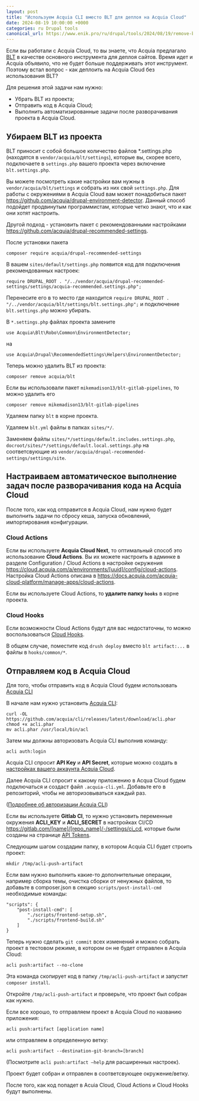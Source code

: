 ```yaml
---
layout: post
title: "Используем Acquia CLI вместо BLT для деплоя на Acquia Cloud"
date: 2024-08-19 10:00:00 +0000
categories: ru Drupal tools
canonical_url: https://www.enik.pro/ru/drupal/tools/2024/08/19/remove-blt.html
---
```

Если вы работали с Acquia Cloud, то вы знаете, что Acquia предлагало [BLT](https://github.com/acquia/blt) в качестве основного инструмента для деплоя сайтов. Время идет и Acquia объявило, что не будет больше поддерживать этот инструмент. Поэтому встал вопрос - как деплоить на Acquia Cloud без использования BLT?

Для решения этой задачи нам нужно:
- Убрать BLT из проекта;
- Отправить код в Acquia Cloud;
- Выполнить автоматизированные задачи после разворачивания проекта в Acquia Cloud.

## Убираем BLT из проекта
BLT приносит с собой большое количество файлов *.settings.php (находятся в `vendor/acquia/blt/settings`), которые вы, скорее всего, подключаете в `settings.php` вашего проекта через включение `blt.settings.php`.

Вы можете посмотреть какие настройки вам нужны в `vendor/acquia/blt/settings` и собрать из них свой `settings.php`. Для работы с окружениями в Acquia Cloud вам может понадобиться пакет https://github.com/acquia/drupal-environment-detector. Данный способ подойдет продвинутым программистам, которые четко знают, что и как они хотят настроить.

Другой подход - установить пакет с рекомендованными настройками https://github.com/acquia/drupal-recommended-settings.

После установки пакета 
```
composer require acquia/drupal-recommended-settings
```
В вашем `sites/default/settings.php` появится код для подключения рекомендованных настроек:

```
require DRUPAL_ROOT . "/../vendor/acquia/drupal-recommended-settings/settings/acquia-recommended.settings.php";
```

Перенесите его в то место где находится `require DRUPAL_ROOT . "/../vendor/acquia/blt/settings/blt.settings.php";` и подключение `blt.settings.php` можно убирать.

В `*.settings.php` файлах проекта замените

```
use Acquia\Blt\Robo\Common\EnvironmentDetector;
```
на
```
use Acquia\Drupal\RecommendedSettings\Helpers\EnvironmentDetector;
```

Теперь можно удалить BLT из проекта:
```
composer remove acquia/blt
```

Если вы использовали пакет `mikemadison13/blt-gitlab-pipelines`, то можно удалить его 

```
composer remove mikemadison13/blt-gitlab-pipelines
```

Удаляем папку `blt` в корне проекта.

Удаляем `blt.yml` файлы в папках `sites/*/`.

Заменяем файлы `sites/*/settings/default.includes.settings.php`, `docroot/sites/*/settings/default.local.settings.php` на соответсвующие из `vendor/acquia/drupal-recommended-settings/settings/site`.

## Настраиваем автоматическое выполнение задач после разворачивания кода на Acquia Cloud

После того, как код отправится в Acquia Cloud, нам нужно будет выполнить задачи по сбросу кеша, запуска обновлений, импортирования конфигурации.

### Cloud Actions

Если вы используете **Acquia Cloud Next**, то оптимальный способ это использование **Cloud Actions**. Вы их можете настроить в админке в разделе Configuration / Cloud Actions в настройке окружения https://cloud.acquia.com/a/environments/[uuid]/config/cloud-actions. Настройка Cloud Actions описана в https://docs.acquia.com/acquia-cloud-platform/manage-apps/cloud-actions. 

Если вы используете Cloud Actions, то **удалите папку `hooks`** в корне проекта.

### Cloud Hooks

Если возможности Cloud Actions будут для вас недостаточны, то можно воспользоваться [Cloud Hooks](https://docs.acquia.com/acquia-cloud-platform/develop-apps/api/cloud-hooks).

В общем случае, поместите код `drush deploy` вместо `blt artifact:...` в файлы в `hooks/common/*`.

## Отправляем код в Acquia Cloud

Для того, чтобы отправить код в Acquia Cloud будем использовать [Acquia CLI](https://docs.acquia.com/acquia-cloud-platform/add-ons/acquia-cli/acquia-cli)

В начале нам нужно установить [Acquia CLI](https://docs.acquia.com/acquia-cloud-platform/add-ons/acquia-cli/install):

```shell
curl -OL https://github.com/acquia/cli/releases/latest/download/acli.phar
chmod +x acli.phar
mv acli.phar /usr/local/bin/acl
```

Затем мы должны авторизовать Acquia CLI выполнив команду: 
```shell
acli auth:login
```

Acquia CLI cпросит **API Key** и **API Secret**, которые можно создать в [настройках вашего аккаунта Acquia Cloud](https://cloud.acquia.com/a/profile/tokens).

Далее Acquia CLI спросит к какому приложению в Acqua Cloud будем подключаться и создаст файл `.acquia-cli.yml`. Добавьте его в репозиторий, чтобы не авторизовываться каждый раз.

([Подробнее об авторизации Acquia CLI](https://docs.acquia.com/acquia-cloud-platform/add-ons/acquia-cli/start))

Если вы используете **Gitlab CI**, то нужно установить переменные окружения
**ACLI_KEY** и **ACLI_SECRET** в настройках CI/CD https://gitlab.com/[name]/[repo_name]/-/settings/ci_cd, которые были созданы
на странице [API Tokens](https://cloud.acquia.com/a/profile/tokens).

Следующим шагом создадим папку, в котором Acquia CLI будет строить проект:

```
mkdir /tmp/acli-push-artifact
```

Если вам нужно выполнить какие-то дополнительные операции, например сборка темы, очистка сборки от ненужных файлов, то добавьте в composer.json в секцию `scripts/post-install-cmd` необходимые команды:

```
"scripts": {
    "post-install-cmd": [
        "./scripts/frontend-setup.sh",
        "./scripts/frontend-build.sh"
    ]
}
```

Теперь нужно сделать `git commit` всех изменений и можно собрать проект в тестовом режиме, в котором он не будет отправлен в Acquia Cloud:

```
acli push:artifact --no-clone
```

Эта команда cкопирует код в папку `/tmp/acli-push-artifact` и запустит `composer install`.

Откройте `/tmp/acli-push-artifact` и проверьте, что проект был собран как нужно.

Если все хорошо, то отправляем проект в Acquia Cloud по названию приложения:

```
acli push:artifact [application name]
```

или отправляем в определенную ветку:

```
acli push:artifact --destination-git-branch=[branch]
```

(Посмотрите `acli push:artifact –help` для расширенных настроек).

Проект будет собран и отправлен в соответсвующее окружение/ветку.

После того, как код попадет в Acuia Cloud, Cloud Actions и Cloud Hooks будут выполнены.
